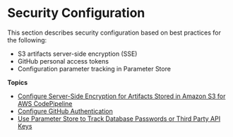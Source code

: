 # Security Configuration<a name="security-configuration"></a>

This section describes security configuration based on best practices for the following:
+ S3 artifacts server\-side encryption \(SSE\)
+ GitHub personal access tokens
+ Configuration parameter tracking in Parameter Store

**Topics**
+ [Configure Server\-Side Encryption for Artifacts Stored in Amazon S3 for AWS CodePipeline](S3-artifact-encryption.md)
+ [Configure GitHub Authentication](GitHub-authentication.md)
+ [Use Parameter Store to Track Database Passwords or Third Party API Keys](parameter-store-encryption.md)